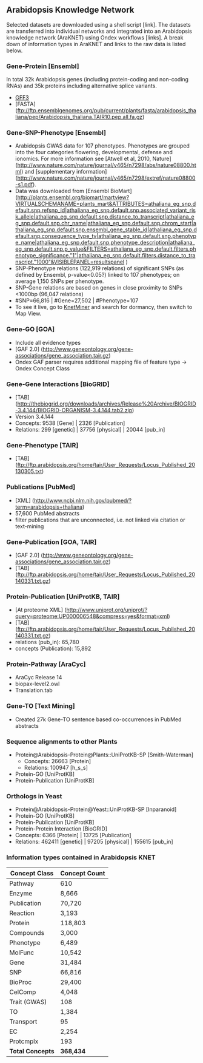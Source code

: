 ## Arabidopsis Knowledge Network
Selected datasets are downloaded using a shell script [link]. The datasets are transferred into individual networks and integrated into an Arabidopsis knowledge network (AraKNET) using Ondex workflows [links]. A break down of information types in AraKNET and links to the raw data is listed below.

### Gene-Protein [Ensembl]
In total 32k Arabidopsis genes (including protein-coding and non-coding RNAs) and 35k proteins including alternative splice variants.
* [GFF3](ftp://ftp.ensemblgenomes.org/pub/current/plants/gff3/arabidopsis_thaliana/Arabidopsis_thaliana.TAIR10.34.gff3.gz)
* [FASTA] (ftp://ftp.ensemblgenomes.org/pub/current/plants/fasta/arabidopsis_thaliana/pep/Arabidopsis_thaliana.TAIR10.pep.all.fa.gz)

### Gene-SNP-Phenotype [Ensembl]
* Arabidopsis GWAS data for 107 phenotypes. Phenotypes are grouped into the four categories flowering, developmental, defense and ionomics. For more information see [Atwell et al, 2010, Nature] (http://www.nature.com/nature/journal/v465/n7298/abs/nature08800.html) and [supplementary information] (http://www.nature.com/nature/journal/v465/n7298/extref/nature08800-s1.pdf).
* Data was downloaded from [Ensembl BioMart] (http://plants.ensembl.org/biomart/martview?VIRTUALSCHEMANAME=plants_mart&ATTRIBUTES=athaliana_eg_snp.default.snp.refsnp_id|athaliana_eg_snp.default.snp.associated_variant_risk_allele|athaliana_eg_snp.default.snp.distance_to_transcript|athaliana_eg_snp.default.snp.chr_name|athaliana_eg_snp.default.snp.chrom_start|athaliana_eg_snp.default.snp.ensembl_gene_stable_id|athaliana_eg_snp.default.snp.consequence_type_tv|athaliana_eg_snp.default.snp.phenotype_name|athaliana_eg_snp.default.snp.phenotype_description|athaliana_eg_snp.default.snp.p_value&FILTERS=athaliana_eg_snp.default.filters.phenotype_significance."1"|athaliana_eg_snp.default.filters.distance_to_transcript."1000"&VISIBLEPANEL=resultspanel
)
* SNP-Phenotype relations (122,919 relations) of significant SNPs (as defined by Ensembl, p-value<0.05?) linked to 107 phenotypes; on average 1,150 SNPs per phenotype.
* SNP-Gene relations are based on genes in close proximity to SNPs <1000bp (96,047 relations)
* #SNP=66,816 | #Gene=27,502 | #Phenotype=107
* To see it live, go to [KnetMiner](http://knetminer.rothamsted.ac.uk/Arabidopsis_thaliana/) and search for dormancy, then switch to Map View.

### Gene-GO [GOA]
* Include all evidence types
* [GAF 2.0] (http://www.geneontology.org/gene-associations/gene_association.tair.gz)
* Ondex GAF parser requires additional mapping file of feature type -> Ondex Concept Class


### Gene-Gene Interactions [BioGRID]
* [TAB] (http://thebiogrid.org/downloads/archives/Release%20Archive/BIOGRID-3.4.144/BIOGRID-ORGANISM-3.4.144.tab2.zip)
* Version 3.4.144
* Concepts: 9538 [Gene] | 2326 [Publication]
* Relations: 299 [genetic] | 37756 [physical] | 20044 [pub_in]

### Gene-Phenotype [TAIR]
* [TAB] (ftp://ftp.arabidopsis.org/home/tair/User_Requests/Locus_Published_20130305.txt)

### Publications [PubMed]
* [XML] (http://www.ncbi.nlm.nih.gov/pubmed/?term=arabidopsis+thaliana)
* 57,600 PubMed abstracts
* filter publications that are unconnected, i.e. not linked via citation or text-mining

### Gene-Publication [GOA, TAIR]
* [GAF 2.0] (http://www.geneontology.org/gene-associations/gene_association.tair.gz)
* [TAB] (ftp://ftp.arabidopsis.org/home/tair/User_Requests/Locus_Published_20140331.txt.gz)

### Protein-Publication [UniProtKB, TAIR]
* [At proteome XML] (http://www.uniprot.org/uniprot/?query=proteome:UP000006548&compress=yes&format=xml)
* [TAB] (ftp://ftp.arabidopsis.org/home/tair/User_Requests/Locus_Published_20140331.txt.gz)
* relations (pub_in): 65,780
* concepts (Publication): 15,892

### Protein-Pathway [AraCyc]
* AraCyc Release 14
* biopax-level2.owl
* Translation.tab

### Gene-TO [Text Mining]
* Created 27k Gene-TO sentence based co-occurrences in PubMed abstracts

### Sequence alignments to other Plants
* Protein@Arabidopsis-Protein@Plants::UniProtKB-SP [Smith-Waterman]
  * Concepts: 26663 [Protein]
  * Relations: 100947 [h_s_s]
*  Protein-GO [UniProtKB]
*  Protein-Publication [UniProtKB]

### Orthologs in Yeast
*  Protein@Arabidopsis-Protein@Yeast::UniProtKB-SP [Inparanoid]
*  Protein-GO [UniProtKB]
*  Protein-Publication [UniProtKB]
*  Protein-Protein Interaction [BioGRID]
  * Concepts: 6366 [Protein] | 13725 [Publication]
  * Relations: 462411 [genetic] | 97205 [physical] | 155615 [pub_in]



### Information types contained in Arabidopsis KNET

Concept Class | Concept Count
--------------|------
Pathway | 610
Enzyme	| 8,666
Publication | 70,720
Reaction | 3,193
Protein	| 118,803
Compounds | 3,000
Phenotype | 6,489
MolFunc	| 10,542
Gene | 31,484
SNP | 66,816
BioProc	| 29,400
CelComp	| 4,048
Trait (GWAS) | 108
TO | 1,384
Transport | 95
EC | 2,254
Protcmplx | 193
**Total Concepts** | **368,434**
